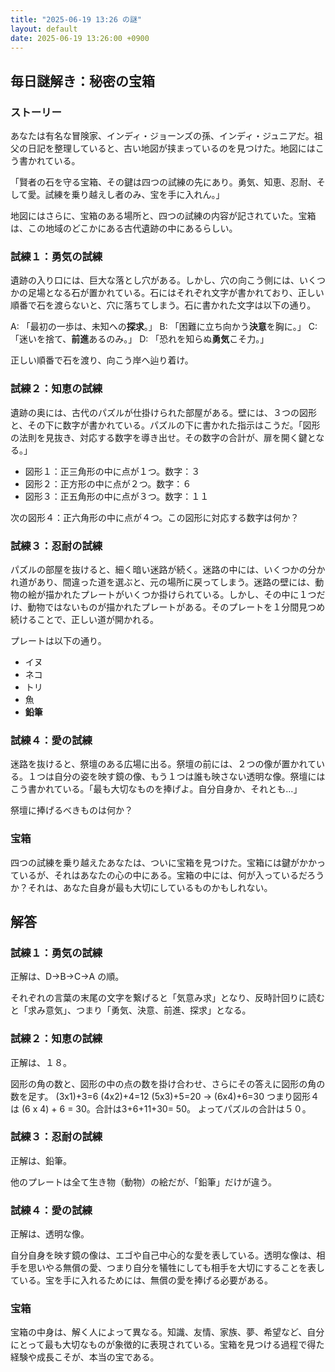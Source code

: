 ```yaml
---
title: "2025-06-19 13:26 の謎"
layout: default
date: 2025-06-19 13:26:00 +0900
---
```

## 毎日謎解き：秘密の宝箱

### ストーリー

あなたは有名な冒険家、インディ・ジョーンズの孫、インディ・ジュニアだ。祖父の日記を整理していると、古い地図が挟まっているのを見つけた。地図にはこう書かれている。

「賢者の石を守る宝箱、その鍵は四つの試練の先にあり。勇気、知恵、忍耐、そして愛。試練を乗り越えし者のみ、宝を手に入れん。」

地図にはさらに、宝箱のある場所と、四つの試練の内容が記されていた。宝箱は、この地域のどこかにある古代遺跡の中にあるらしい。

### 試練１：勇気の試練

遺跡の入り口には、巨大な落とし穴がある。しかし、穴の向こう側には、いくつかの足場となる石が置かれている。石にはそれぞれ文字が書かれており、正しい順番で石を渡らないと、穴に落ちてしまう。石に書かれた文字は以下の通り。

A: 「最初の一歩は、未知への**探求**。」
B: 「困難に立ち向かう**決意**を胸に。」
C: 「迷いを捨て、**前進**あるのみ。」
D: 「恐れを知らぬ**勇気**こそ力。」

正しい順番で石を渡り、向こう岸へ辿り着け。

### 試練２：知恵の試練

遺跡の奥には、古代のパズルが仕掛けられた部屋がある。壁には、３つの図形と、その下に数字が書かれている。パズルの下に書かれた指示はこうだ。「図形の法則を見抜き、対応する数字を導き出せ。その数字の合計が、扉を開く鍵となる。」

*   図形１：正三角形の中に点が１つ。数字：３
*   図形２：正方形の中に点が２つ。数字：６
*   図形３：正五角形の中に点が３つ。数字：１１

次の図形４：正六角形の中に点が４つ。この図形に対応する数字は何か？

### 試練３：忍耐の試練

パズルの部屋を抜けると、細く暗い迷路が続く。迷路の中には、いくつかの分かれ道があり、間違った道を選ぶと、元の場所に戻ってしまう。迷路の壁には、動物の絵が描かれたプレートがいくつか掛けられている。しかし、その中に１つだけ、動物ではないものが描かれたプレートがある。そのプレートを１分間見つめ続けることで、正しい道が開かれる。

プレートは以下の通り。
*   イヌ
*   ネコ
*   トリ
*   魚
*   **鉛筆**

### 試練４：愛の試練

迷路を抜けると、祭壇のある広場に出る。祭壇の前には、２つの像が置かれている。１つは自分の姿を映す鏡の像、もう１つは誰も映さない透明な像。祭壇にはこう書かれている。「最も大切なものを捧げよ。自分自身か、それとも…」

祭壇に捧げるべきものは何か？

### 宝箱

四つの試練を乗り越えたあなたは、ついに宝箱を見つけた。宝箱には鍵がかかっているが、それはあなたの心の中にある。宝箱の中には、何が入っているだろうか？それは、あなた自身が最も大切にしているものかもしれない。

## 解答

### 試練１：勇気の試練

正解は、D→B→C→A の順。

それぞれの言葉の末尾の文字を繋げると「気意み求」となり、反時計回りに読むと「求み意気」、つまり「勇気、決意、前進、探求」となる。

### 試練２：知恵の試練

正解は、１８。

図形の角の数と、図形の中の点の数を掛け合わせ、さらにその答えに図形の角の数を足す。
(3x1)+3=6 (4x2)+4=12 (5x3)+5=20 → (6x4)+6=30
つまり図形４は (6 x 4) + 6 = 30。合計は3+6+11+30= 50。
よってパズルの合計は５０。

### 試練３：忍耐の試練

正解は、鉛筆。

他のプレートは全て生き物（動物）の絵だが、「鉛筆」だけが違う。

### 試練４：愛の試練

正解は、透明な像。

自分自身を映す鏡の像は、エゴや自己中心的な愛を表している。透明な像は、相手を思いやる無償の愛、つまり自分を犠牲にしても相手を大切にすることを表している。宝を手に入れるためには、無償の愛を捧げる必要がある。

### 宝箱

宝箱の中身は、解く人によって異なる。知識、友情、家族、夢、希望など、自分にとって最も大切なものが象徴的に表現されている。宝箱を見つける過程で得た経験や成長こそが、本当の宝である。
